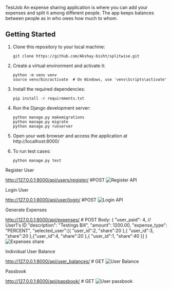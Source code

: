 TestJob
An expense sharing application is where you can add your expenses and split it among
different people. The app keeps balances between people as in who owes how much to
whom.

## Getting Started

1. Clone this repository to your local machine:

   ```shell
   git clone https://github.com/Akshay-bisht/splitwise.git
2. Create a virtual environment and activate it:
    ```shell
    python -m venv venv
    source venv/bin/activate  # On Windows, use 'venv\Scripts\activate'
3. Install the required dependencies:
    ```shell
    pip install -r requirements.txt
4. Run the Django development server:
    ```shell
    python manage.py makemigrations
    python manage.py migrate
    python manage.py runserver
5. Open your web browser and access the application at http://localhost:8000/
6. To run test cases:
    ```shell
    python manage.py test

Register User

http://127.0.0.1:8000/api/users/register/ #POST
![Register API](image.png)

Login User

http://127.0.0.1:8000/api/user/login/ #POST
![Login API](image-1.png)

Generate Expenses

http://127.0.0.1:8000/api/expenses/ # POST
Body: {
    "user_paid": 4,  // User1's ID
    "description": "Testings Bill",
    "amount": 1200.00,
    "expense_type": "PERCENT",
    "selected_user":[{
        "user_id":2,
        "share":20
    },{
        "user_id":3,
        "share":20
    },{"user_id":4,
        "share":20
    },{
        "user_id":1,
        "share":40
    }]
}
![Expenses share](image-2.png)

Individual User Balance

http://127.0.0.1:8000/api/user_balances/ # GET
![User Balance](image-3.png)

Passbook

http://127.0.0.1:8000/api/passbook/ # GET
![User passbook](image-4.png)